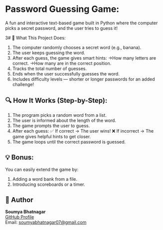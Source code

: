 # Password Guessing Game:
A fun and interactive text-based game built in Python where the computer picks a secret password, and the user tries to guess it!

3# 🚀 What This Project Does:

1. The computer randomly chooses a secret word (e.g., banana).
2. The user keeps guessing the word.
3. After each guess, the game gives smart hints:
  ->How many letters are correct.
  ->How many are in the correct position.
4. Tracks the total number of guesses.
5. Ends when the user successfully guesses the word.
6. Includes difficulty levels — shorter or longer passwords for an added challenge!

## 🔍 How It Works (Step-by-Step):

1. The program picks a random word from a list.
2. The user is informed about the length of the word.
3. The game prompts the user to guess.
4. After each guess:
  ✅ If correct → The user wins!
  ❌ If incorrect → The game gives helpful hints to get closer.
5. The game loops until the correct password is guessed.

## 💡 Bonus:

You can easily extend the game by:
 1. Adding a word bank from a file.
 2. Introducing scoreboards or a timer.

## 👤 Author

**Soumya Bhatnagar**  
[GitHub Profile](https://github.com/Soumyabhatnagar1)  
Email: soumyabhatnagar07@gmail.com  
